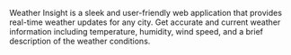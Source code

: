 Weather Insight is a sleek and user-friendly web application that provides real-time weather updates for any city. Get accurate and current weather information including temperature, humidity, wind speed, and a brief description of the weather conditions. 
